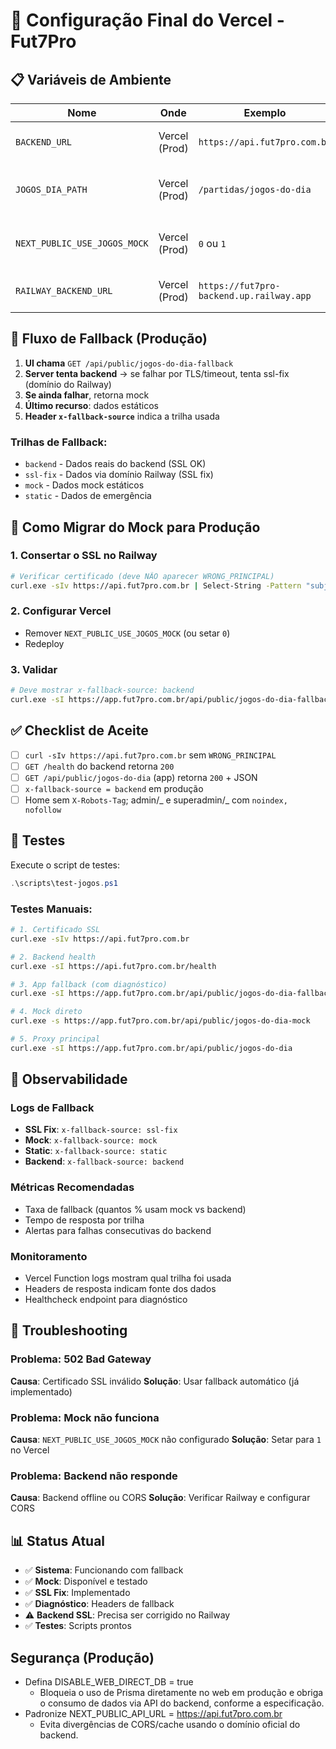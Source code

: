# 🔧 Configuração Final do Vercel - Fut7Pro

## 📋 Variáveis de Ambiente

| Nome                         | Onde          | Exemplo                                  | Observação                                    |
| ---------------------------- | ------------- | ---------------------------------------- | --------------------------------------------- |
| `BACKEND_URL`                | Vercel (Prod) | `https://api.fut7pro.com.br`             | Mantém segurança e SNI corretos               |
| `JOGOS_DIA_PATH`             | Vercel (Prod) | `/partidas/jogos-do-dia`                 | Ajuste se o backend usar outro caminho        |
| `NEXT_PUBLIC_USE_JOGOS_MOCK` | Vercel (Prod) | `0` ou `1`                               | `1` força mock na UI, independente do backend |
| `RAILWAY_BACKEND_URL`        | Vercel (Prod) | `https://fut7pro-backend.up.railway.app` | Fallback para domínio Railway                 |

## 🔄 Fluxo de Fallback (Produção)

1. **UI chama** `GET /api/public/jogos-do-dia-fallback`
2. **Server tenta backend** → se falhar por TLS/timeout, tenta ssl-fix (domínio do Railway)
3. **Se ainda falhar**, retorna mock
4. **Último recurso**: dados estáticos
5. **Header `x-fallback-source`** indica a trilha usada

### Trilhas de Fallback:

- `backend` - Dados reais do backend (SSL OK)
- `ssl-fix` - Dados via domínio Railway (SSL fix)
- `mock` - Dados mock estáticos
- `static` - Dados de emergência

## 🚀 Como Migrar do Mock para Produção

### 1. Consertar o SSL no Railway

```bash
# Verificar certificado (deve NÃO aparecer WRONG_PRINCIPAL)
curl.exe -sIv https://api.fut7pro.com.br | Select-String -Pattern "subject:|issuer:|altname|WRONG_PRINCIPAL|HTTP"
```

### 2. Configurar Vercel

- Remover `NEXT_PUBLIC_USE_JOGOS_MOCK` (ou setar `0`)
- Redeploy

### 3. Validar

```bash
# Deve mostrar x-fallback-source: backend
curl.exe -sI https://app.fut7pro.com.br/api/public/jogos-do-dia-fallback | findstr /I "x-fallback-source HTTP"
```

## ✅ Checklist de Aceite

- [ ] `curl -sIv https://api.fut7pro.com.br` sem `WRONG_PRINCIPAL`
- [ ] `GET /health` do backend retorna `200`
- [ ] `GET /api/public/jogos-do-dia` (app) retorna `200` + JSON
- [ ] `x-fallback-source = backend` em produção
- [ ] Home sem `X-Robots-Tag`; admin/_ e superadmin/_ com `noindex, nofollow`

## 🧪 Testes

Execute o script de testes:

```powershell
.\scripts\test-jogos.ps1
```

### Testes Manuais:

```bash
# 1. Certificado SSL
curl.exe -sIv https://api.fut7pro.com.br

# 2. Backend health
curl.exe -sI https://api.fut7pro.com.br/health

# 3. App fallback (com diagnóstico)
curl.exe -sI https://app.fut7pro.com.br/api/public/jogos-do-dia-fallback

# 4. Mock direto
curl.exe -s https://app.fut7pro.com.br/api/public/jogos-do-dia-mock

# 5. Proxy principal
curl.exe -sI https://app.fut7pro.com.br/api/public/jogos-do-dia
```

## 🔭 Observabilidade

### Logs de Fallback

- **SSL Fix**: `x-fallback-source: ssl-fix`
- **Mock**: `x-fallback-source: mock`
- **Static**: `x-fallback-source: static`
- **Backend**: `x-fallback-source: backend`

### Métricas Recomendadas

- Taxa de fallback (quantos % usam mock vs backend)
- Tempo de resposta por trilha
- Alertas para falhas consecutivas do backend

### Monitoramento

- Vercel Function logs mostram qual trilha foi usada
- Headers de resposta indicam fonte dos dados
- Healthcheck endpoint para diagnóstico

## 🚨 Troubleshooting

### Problema: 502 Bad Gateway

**Causa**: Certificado SSL inválido
**Solução**: Usar fallback automático (já implementado)

### Problema: Mock não funciona

**Causa**: `NEXT_PUBLIC_USE_JOGOS_MOCK` não configurado
**Solução**: Setar para `1` no Vercel

### Problema: Backend não responde

**Causa**: Backend offline ou CORS
**Solução**: Verificar Railway e configurar CORS

## 📊 Status Atual

- ✅ **Sistema**: Funcionando com fallback
- ✅ **Mock**: Disponível e testado
- ✅ **SSL Fix**: Implementado
- ✅ **Diagnóstico**: Headers de fallback
- ⚠️ **Backend SSL**: Precisa ser corrigido no Railway
- ✅ **Testes**: Scripts prontos

## Segurança (Produção)

- Defina DISABLE_WEB_DIRECT_DB = true
  - Bloqueia o uso de Prisma diretamente no web em produção e obriga o consumo de dados via API do backend, conforme a especificação.
- Padronize NEXT_PUBLIC_API_URL = https://api.fut7pro.com.br
  - Evita divergências de CORS/cache usando o domínio oficial do backend.
